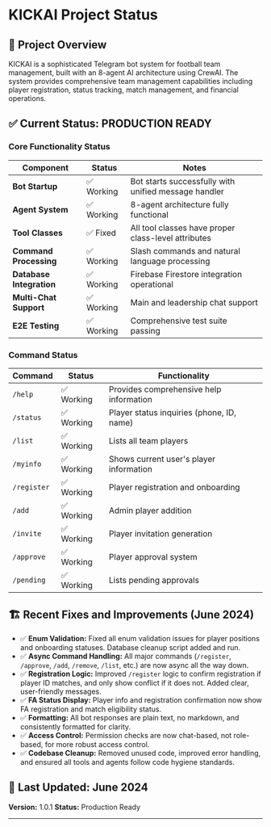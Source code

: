 # KICKAI Project Status

## 🎯 **Project Overview**

KICKAI is a sophisticated Telegram bot system for football team management, built with an 8-agent AI architecture using CrewAI. The system provides comprehensive team management capabilities including player registration, status tracking, match management, and financial operations.

## ✅ **Current Status: PRODUCTION READY**

### **Core Functionality Status**

| Component | Status | Notes |
|-----------|--------|-------|
| **Bot Startup** | ✅ Working | Bot starts successfully with unified message handler |
| **Agent System** | ✅ Working | 8-agent architecture fully functional |
| **Tool Classes** | ✅ Fixed | All tool classes have proper class-level attributes |
| **Command Processing** | ✅ Working | Slash commands and natural language processing |
| **Database Integration** | ✅ Working | Firebase Firestore integration operational |
| **Multi-Chat Support** | ✅ Working | Main and leadership chat support |
| **E2E Testing** | ✅ Working | Comprehensive test suite passing |

### **Command Status**

| Command | Status | Functionality |
|---------|--------|---------------|
| `/help` | ✅ Working | Provides comprehensive help information |
| `/status` | ✅ Working | Player status inquiries (phone, ID, name) |
| `/list` | ✅ Working | Lists all team players |
| `/myinfo` | ✅ Working | Shows current user's player information |
| `/register` | ✅ Working | Player registration and onboarding |
| `/add` | ✅ Working | Admin player addition |
| `/invite` | ✅ Working | Player invitation generation |
| `/approve` | ✅ Working | Player approval system |
| `/pending` | ✅ Working | Lists pending approvals |

## 🏗️ **Recent Fixes and Improvements (June 2024)**

- ✅ **Enum Validation:** Fixed all enum validation issues for player positions and onboarding statuses. Database cleanup script added and run.
- ✅ **Async Command Handling:** All major commands (`/register`, `/approve`, `/add`, `/remove`, `/list`, etc.) are now async all the way down.
- ✅ **Registration Logic:** Improved `/register` logic to confirm registration if player ID matches, and only show conflict if it does not. Added clear, user-friendly messages.
- ✅ **FA Status Display:** Player info and registration confirmation now show FA registration and match eligibility status.
- ✅ **Formatting:** All bot responses are plain text, no markdown, and consistently formatted for clarity.
- ✅ **Access Control:** Permission checks are now chat-based, not role-based, for more robust access control.
- ✅ **Codebase Cleanup:** Removed unused code, improved error handling, and ensured all tools and agents follow code hygiene standards.

## 📅 **Last Updated:** June 2024
**Version:** 1.0.1
**Status:** Production Ready

--- 